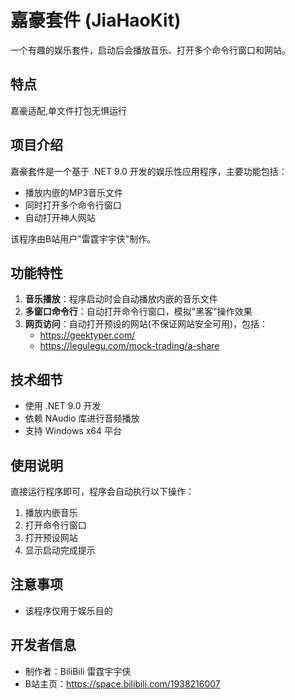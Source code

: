 # 嘉豪套件 (JiaHaoKit)

一个有趣的娱乐套件，启动后会播放音乐、打开多个命令行窗口和网站。

## 特点
嘉豪适配,单文件打包无惧运行

## 项目介绍

嘉豪套件是一个基于 .NET 9.0 开发的娱乐性应用程序，主要功能包括：
- 播放内嵌的MP3音乐文件
- 同时打开多个命令行窗口
- 自动打开神人网站

该程序由B站用户"雷霆宇宇侠"制作。

## 功能特性

1. **音乐播放**：程序启动时会自动播放内嵌的音乐文件
2. **多窗口命令行**：自动打开命令行窗口，模拟"黑客"操作效果
3. **网页访问**：自动打开预设的网站(不保证网站安全可用)，包括：
   - https://geektyper.com/
   - https://legulegu.com/mock-trading/a-share

## 技术细节

- 使用 .NET 9.0 开发
- 依赖 NAudio 库进行音频播放
- 支持 Windows x64 平台

## 使用说明

直接运行程序即可，程序会自动执行以下操作：
1. 播放内嵌音乐
2. 打开命令行窗口
3. 打开预设网站
4. 显示启动完成提示

## 注意事项

- 该程序仅用于娱乐目的

## 开发者信息

- 制作者：BiliBili 雷霆宇宇侠
- B站主页：https://space.bilibili.com/1938216007